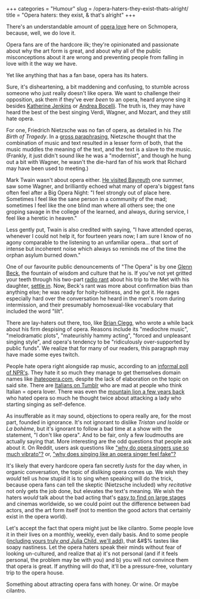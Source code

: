 +++
categories = "Humour"
slug = /opera-haters-they-exist-thats-alright/
title = "Opera haters: they exist, &amp; that&#039;s alright"
+++

There's an understandable amount of [opera love](/another-opera-apologist-part-1/) here on Schmopera, because, well, we do love it.

Opera fans are of the hardcore ilk; they're opinionated and passionate about why the art form is great, and about why all of the public misconceptions about it are wrong and preventing people from falling in love with it the way we have.

Yet like anything that has a fan base, opera has its haters.

Sure, it's disheartening, a bit maddening and confusing, to stumble across someone who just really doesn't like opera. We want to challenge their opposition, ask them if they've ever *been* to an opera, heard anyone sing it besides [Katherine Jenkins](/young-pups-and-puccini/) or [Andrea Bocelli](/bocelli-grande-could-be-an-opera-duo-except-theyre-really-really-not/). The truth is, they may have heard the best of the best singing Verdi, Wagner, and Mozart, and they still hate opera.

For one, Friedrich Nietzsche was no fan of opera, as detailed in his *The Birth of Tragedy*. In a [gross paraphrasing](http://www.sparknotes.com/philosophy/birthoftragedy/section11.rhtml), Nietzsche thought that the combination of music and text resulted in a lesser form of both, that the music muddles the meaning of the text, and the text is a slave to the music. (Frankly, it just didn't sound like he was a "modernist", and though he hung out a bit with Wagner, he wasn't the die-hard fan of his work that Richard may have been used to meeting.)

Mark Twain wasn't about opera either. [He visited Bayreuth](http://www.wagneropera.net/Bayreuth/A-Bayreuth-Experience-Mark-Twain.htm) one summer, saw some Wagner, and brilliantly echoed what many of opera's biggest fans often feel after a Big Opera Night: "I feel strongly out of place here. Sometimes I feel like the sane person in a community of the mad; sometimes I feel like the one blind man where all others see; the one groping savage in the college of the learned, and always, during service, I feel like a heretic in heaven."

Less gently put, Twain is also credited with saying, "I have attended operas, whenever I could not help it, for fourteen years now; I am sure I know of no agony comparable to the listening to an unfamiliar opera... that sort of intense but incoherent noise which always so reminds me of the time the orphan asylum burned down."

One of our favourite public denouncements of "The Opera" is by one [Glenn Beck](https://www.youtube.com/watch?v=rcmMZIX0pZo), the fountain of wisdom and culture that he is. If you've not yet gritted your teeth through his two-part [radio rant](https://www.youtube.com/watch?v=rcmMZIX0pZo) about his trip to the Met with his daughter, [settle in](https://www.youtube.com/watch?v=rcmMZIX0pZo). Now, Beck's rant was more about confirmation bias than anything else; he was ready for hoity-toitiness, and he got it. He rages especially hard over the conversation he heard in the men's room during intermission, and their presumably homosexual-like vocabulary that included the word "lilt".

There are lay-haters out there, too, like [Brian Clegg](http://brianclegg.blogspot.co.uk/2010/03/why-i-hate-opera.html), who wrote a while back about his firm despising of opera. Reasons include its "mediochre music", "melodramatic plots", "mateurishly hammy acting", "forced and unpleasant singing style", and opera's tendency to be "ridiculously over-supported by public funds". We realize that for many of our readers, this paragraph may have made some eyes twitch.

People hate opera right alongside rap music, according to an [informal poll of NPR's](http://www.npr.org/sections/deceptivecadence/2012/02/16/146997896/why-do-people-hate-rap-and-opera). They hate it so much they manage to get themselves domain names like [ihateopera.com](http://ihateopera.com/), despite the lack of elaboration on the topic on said site. There are [Italians on Tumblr](http://zapboobear.tumblr.com/post/123034402235/why-people-think-we-italians-love-opera) who are mad at people who think Italian = opera lover. There was even the [mountain lion a few years back](/see-you-do-need-opera-to-survive/) who hated opera so much he thought twice about attacking a lady who starting singing as self-defence.

As insufferable as it may sound, objections to opera really are, for the most part, founded in ignorance. It's not ignorant to dislike *Tristan und Isolde* or *La bohème*, but it's ignorant to follow a bad time at a show with the statement, "I don't like opera". And to be fair, only a few loudmouths are actually saying that. More interesting are the odd questions that people ask about it. On Reddit, users ask questions like ["why do opera singers use so much vibrato"?](https://www.reddit.com/r/explainlikeimfive/comments/3hkwlg/eli5_why_do_opera_singers_put_so_much_vibrato_on/) or, ["why does singing like an opera singer feel fake"?](https://www.reddit.com/r/singing/comments/2vjxnw/why_does_trying_to_sing_like_opera_singers_feel/) 

It's likely that every hardcore opera fan secretly *lusts* for the day when, in organic conversation, the topic of disliking opera comes up. We wish they *would* tell us how stupid it is to sing when speaking will do the trick, because opera fans can tell the skeptic (Nietzsche included) why *recitative* not only gets the job done, but elevates the text's meaning. We wish the haters *would* talk about the bad acting that's [easy to find on large stages](/theres-still-no-opera-on-netflix/) and cinemas worldwide, so we could point out the difference between bad actors, and the art form itself (not to mention the good actors that certainly exist in the opera world).

Let's accept the fact that opera might just be like cilantro. Some people love it in their lives on a monthly, weekly, even daily basis. And to some people ([including yours truly *and* Julia Child, we'll add](http://www.nytimes.com/2010/04/14/dining/14curious.html)), that &#$% tastes like soapy nastiness. Let the opera haters speak their minds without fear of looking un-cultured, and realize that a) it's not personal (and if it feels personal, the problem may be with you) and b) you will not convince them that opera is great. If anything will do that, it'll be a pressure-free, voluntary trip to the opera house. 

Something about attracting opera fans with honey. Or wine. Or maybe cilantro.
